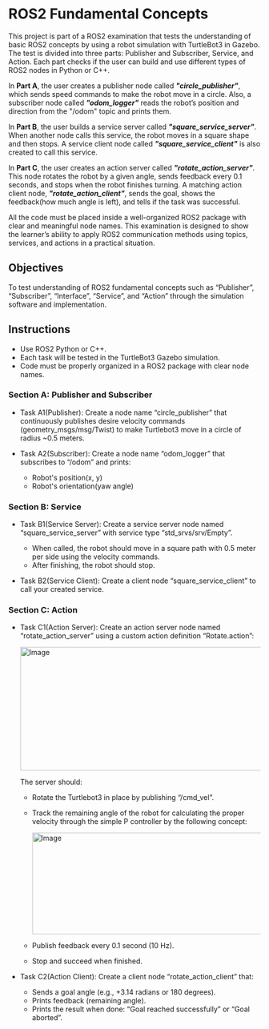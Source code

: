 # ROS2 Fundamental Concepts
This project is part of a ROS2 examination that tests the understanding of basic ROS2 concepts by using a robot simulation with TurtleBot3 in Gazebo. The test is divided into three parts: Publisher and Subscriber, Service, and Action. Each part checks if the user can build and use different types of ROS2 nodes in Python or C++.

In **Part A**, the user creates a publisher node called ***"circle_publisher"***, which sends speed commands to make the robot move in a circle. Also, a subscriber node called ***"odom_logger"*** reads the robot’s position and direction from the "/odom" topic and prints them.

In **Part B**, the user builds a service server called ***"square_service_server"***. When another node calls this service, the robot moves in a square shape and then stops. A service client node called ***"square_service_client"*** is also created to call this service.

In **Part C**, the user creates an action server called ***"rotate_action_server"***. This node rotates the robot by a given angle, sends feedback every 0.1 seconds, and stops when the robot finishes turning. A matching action client node, ***"rotate_action_client"***, sends the goal, shows the feedback(how much angle is left), and tells if the task was successful.

All the code must be placed inside a well-organized ROS2 package with clear and meaningful node names. This examination is designed to show the learner’s ability to apply ROS2 communication methods using topics, services, and actions in a practical situation.


## Objectives
To test understanding of ROS2 fundamental concepts such as “Publisher”, “Subscriber”, “Interface”, “Service”, and “Action” through the simulation software and implementation.


## Instructions
- Use ROS2 Python or C++.
- Each task will be tested in the TurtleBot3 Gazebo simulation.
- Code must be properly organized in a ROS2 package with clear node names.


### Section A: Publisher and Subscriber
- Task A1(Publisher): Create a node name “circle_publisher” that continuously publishes desire velocity commands (geometry_msgs/msg/Twist) to make Turtlebot3 move in a circle of radius ~0.5 meters.
  
- Task A2(Subscriber): Create a node name “odom_logger” that subscribes to “/odom” and prints:
  - Robot's position(x, y)
  - Robot's orientation(yaw angle)

### Section B: Service
- Task B1(Service Server): Create a service server node named “square_service_server” with service type “std_srvs/srv/Empty”.
  - When called, the robot should move in a square path with 0.5 meter per side using the velocity commands.
  - After finishing, the robot should stop.

- Task B2(Service Client): Create a client node “square_service_client” to call your created service.

### Section C: Action
- Task C1(Action Server): Create an action server node named “rotate_action_server” using a custom action definition “Rotate.action”:

  <img width="778" height="247" alt="Image" src="https://github.com/user-attachments/assets/1b30c016-2022-496b-987e-ab4d5b921492" />

  The server should:
  - Rotate the Turtlebot3 in place by publishing “/cmd_vel”.
  - Track the remaining angle of the robot for calculating the proper velocity through the simple P controller by the following concept:

    <img width="883" height="203" alt="Image" src="https://github.com/user-attachments/assets/0a748a39-7e30-40d3-b022-c8047fb59118" />

  - Publish feedback every 0.1 second (10 Hz).
  - Stop and succeed when finished.

- Task C2(Action Client): Create a client node “rotate_action_client” that:
  - Sends a goal angle (e.g., +3.14 radians or 180 degrees).
  - Prints feedback (remaining angle).
  - Prints the result when done: “Goal reached successfully” or “Goal aborted”.
